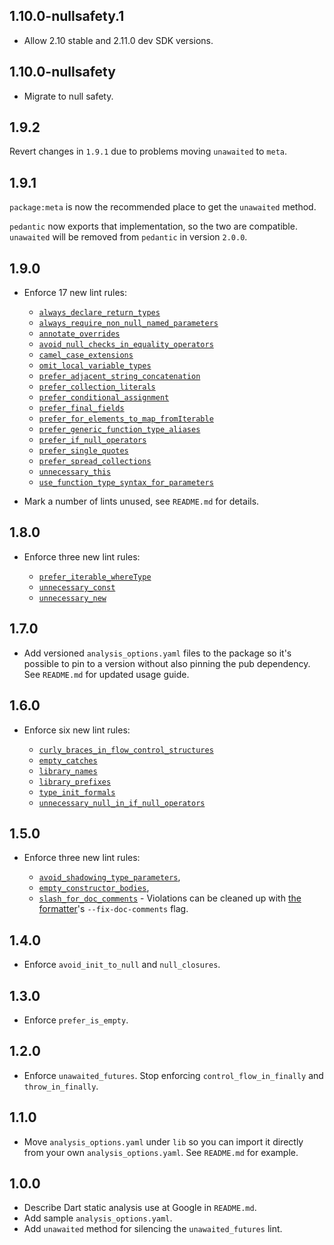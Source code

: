 ## 1.10.0-nullsafety.1

- Allow 2.10 stable and 2.11.0 dev SDK versions.

## 1.10.0-nullsafety

- Migrate to null safety.

## 1.9.2

Revert changes in `1.9.1` due to problems moving `unawaited` to `meta`.

## 1.9.1

`package:meta` is now the recommended place to get the `unawaited` method.

`pedantic` now exports that implementation, so the two are compatible.
`unawaited` will be removed from `pedantic` in version `2.0.0`.

## 1.9.0

- Enforce 17 new lint rules:

  - [`always_declare_return_types`]
  - [`always_require_non_null_named_parameters`]
  - [`annotate_overrides`]
  - [`avoid_null_checks_in_equality_operators`]
  - [`camel_case_extensions`]
  - [`omit_local_variable_types`]
  - [`prefer_adjacent_string_concatenation`]
  - [`prefer_collection_literals`]
  - [`prefer_conditional_assignment`]
  - [`prefer_final_fields`]
  - [`prefer_for_elements_to_map_fromIterable`]
  - [`prefer_generic_function_type_aliases`]
  - [`prefer_if_null_operators`]
  - [`prefer_single_quotes`]
  - [`prefer_spread_collections`]
  - [`unnecessary_this`]
  - [`use_function_type_syntax_for_parameters`]

- Mark a number of lints unused, see `README.md` for details.

[`always_declare_return_types`]: https://dart-lang.github.io/linter/lints/always_declare_return_types.html
[`always_require_non_null_named_parameters`]: https://dart-lang.github.io/linter/lints/always_require_non_null_named_parameters.html
[`annotate_overrides`]: https://dart-lang.github.io/linter/lints/annotate_overrides.html
[`avoid_null_checks_in_equality_operators`]: https://dart-lang.github.io/linter/lints/avoid_null_checks_in_equality_operators.html
[`camel_case_extensions`]: https://dart-lang.github.io/linter/lints/camel_case_extensions.html
[`omit_local_variable_types`]: https://dart-lang.github.io/linter/lints/omit_local_variable_types.html
[`prefer_adjacent_string_concatenation`]: https://dart-lang.github.io/linter/lints/prefer_adjacent_string_concatenation.html
[`prefer_collection_literals`]: https://dart-lang.github.io/linter/lints/prefer_collection_literals.html
[`prefer_conditional_assignment`]: https://dart-lang.github.io/linter/lints/prefer_conditional_assignment.html
[`prefer_final_fields`]: https://dart-lang.github.io/linter/lints/prefer_final_fields.html
[`prefer_for_elements_to_map_fromIterable`]: https://dart-lang.github.io/linter/lints/prefer_for_elements_to_map_fromIterable.html
[`prefer_generic_function_type_aliases`]: https://dart-lang.github.io/linter/lints/prefer_generic_function_type_aliases.html
[`prefer_if_null_operators`]: https://dart-lang.github.io/linter/lints/prefer_if_null_operators.html
[`prefer_single_quotes`]: https://dart-lang.github.io/linter/lints/prefer_single_quotes.html
[`prefer_spread_collections`]: https://dart-lang.github.io/linter/lints/prefer_spread_collections.html
[`unnecessary_this`]: https://dart-lang.github.io/linter/lints/unnecessary_this.html
[`use_function_type_syntax_for_parameters`]: https://dart-lang.github.io/linter/lints/use_function_type_syntax_for_parameters.html

## 1.8.0

- Enforce three new lint rules:

  - [`prefer_iterable_whereType`]
  - [`unnecessary_const`]
  - [`unnecessary_new`]

[`prefer_iterable_whereType`]: https://dart-lang.github.io/linter/lints/prefer_iterable_whereType.html
[`unnecessary_const`]: https://dart-lang.github.io/linter/lints/unnecessary_const.html
[`unnecessary_new`]: https://dart-lang.github.io/linter/lints/unnecessary_new.html

## 1.7.0

- Add versioned `analysis_options.yaml` files to the package so it's possible
  to pin to a version without also pinning the pub dependency. See `README.md`
  for updated usage guide.

## 1.6.0

- Enforce six new lint rules:

  - [`curly_braces_in_flow_control_structures`]
  - [`empty_catches`]
  - [`library_names`]
  - [`library_prefixes`]
  - [`type_init_formals`]
  - [`unnecessary_null_in_if_null_operators`]

[`curly_braces_in_flow_control_structures`]: https://dart-lang.github.io/linter/lints/curly_braces_in_flow_control_structures.html
[`empty_catches`]: https://dart-lang.github.io/linter/lints/empty_catches.html
[`library_names`]: https://dart-lang.github.io/linter/lints/library_names.html
[`library_prefixes`]: https://dart-lang.github.io/linter/lints/library_prefixes.html
[`type_init_formals`]: https://dart-lang.github.io/linter/lints/type_init_formals.html
[`unnecessary_null_in_if_null_operators`]: https://dart-lang.github.io/linter/lints/unnecessary_null_in_if_null_operators.html

## 1.5.0

- Enforce three new lint rules:

  - [`avoid_shadowing_type_parameters`],
  - [`empty_constructor_bodies`],
  - [`slash_for_doc_comments`] - Violations can be cleaned up with
    [the formatter]'s `--fix-doc-comments` flag.

[`avoid_shadowing_type_parameters`]: https://dart-lang.github.io/linter/lints/avoid_shadowing_type_parameters.html
[`empty_constructor_bodies`]: https://dart-lang.github.io/linter/lints/empty_constructor_bodies.html
[`slash_for_doc_comments`]: https://dart-lang.github.io/linter/lints/slash_for_doc_comments.html
[the formatter]: https://github.com/dart-lang/dart_style#style-fixes

## 1.4.0

- Enforce `avoid_init_to_null` and `null_closures`.

## 1.3.0

- Enforce `prefer_is_empty`.

## 1.2.0

- Enforce `unawaited_futures`. Stop enforcing `control_flow_in_finally` and
  `throw_in_finally`.

## 1.1.0

- Move `analysis_options.yaml` under `lib` so you can import it directly from
  your own `analysis_options.yaml`. See `README.md` for example.

## 1.0.0

- Describe Dart static analysis use at Google in `README.md`.
- Add sample `analysis_options.yaml`.
- Add `unawaited` method for silencing the `unawaited_futures` lint.
